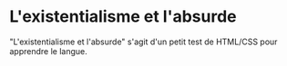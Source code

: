 # L'existentialisme et l'absurde
"L'existentialisme et l'absurde" s'agit d'un petit test de HTML/CSS pour apprendre le langue. 
